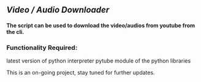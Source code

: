## _Video / Audio Downloader_
#### The script can be used to download the video/audios from youtube from the cli. 

### Functionality Required:
  latest version of python interpreter
  pytube module of the python libraries

This is an on-going project, stay tuned for further updates.